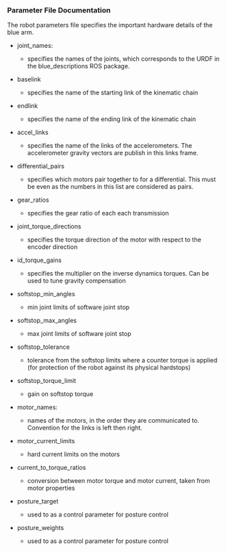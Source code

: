 ### Parameter File Documentation
The robot parameters file specifies the important hardware details of the blue arm.

* joint_names:
  * specifies the names of the joints, which corresponds to the URDF in the blue_descriptions ROS package.
* baselink
  * specifies the name of the starting link of the kinematic chain
* endlink
  * specifies the name of the ending link of the kinematic chain
* accel_links
  * specifies the name of the links of the accelerometers. The accelerometer gravity vectors are publish in this links frame.
* differential_pairs
  * specifies which motors pair together to for a differential. This must be even as the numbers in this list are considered as pairs.
* gear_ratios
  * specifies the gear ratio of each each transmission
* joint_torque_directions
  * specifies the torque direction of the motor with respect to the encoder direction
* id_torque_gains
  * specifies the multiplier on the inverse dynamics torques. Can be used to tune gravity compensation
* softstop_min_angles
  * min joint limits of software joint stop
* softstop_max_angles
  * max joint limits of software joint stop
* softstop_tolerance
  * tolerance from the softstop limits where a counter torque is applied (for protection of the robot against its physical hardstops)
* softstop_torque_limit
  * gain on softstop torque


* motor_names:
  * names of the motors, in the order they are communicated to. Convention for the links is left then right.
* motor_current_limits
  * hard current limits on the motors
* current_to_torque_ratios
  * conversion between motor torque and motor current, taken from motor properties
* posture_target
  * used to as a control parameter for posture control
* posture_weights
  * used to as a control parameter for posture control
